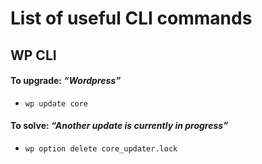 # List of useful CLI commands

## WP CLI

#### To upgrade: _“Wordpress”_
- `wp update core`

#### To solve: _“Another update is currently in progress”_
- `wp option delete core_updater.lock`
